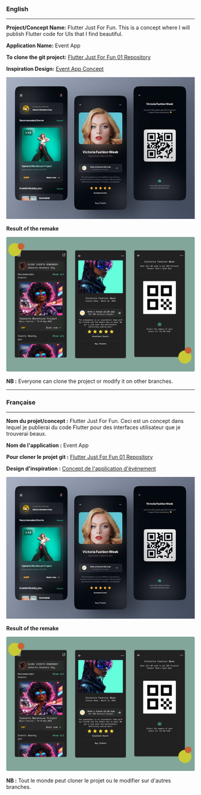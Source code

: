 
### English
***
**Project/Concept Name:** Flutter Just For Fun. This is a concept where I will publish Flutter code for UIs that I find beautiful.

**Application Name:** Event App

**To clone the git project:** [Flutter Just For Fun 01 Repository](https://github.com/BaHithBENON/Flutter-Just-For-Fun-01.git)

**Inspiration Design:** [Event App Concept](https://dribbble.com/shots/15391237-Event-App-Concept?utm_source=Clipboard_Shot&utm_campaign=risangkuncoro&utm_content=Event%20App%20Concept&utm_medium=Social_Share)

![Inspiration Design](Event_App_Concept.jpeg)

**Result of the remake**

![Result of the remake](FJFF_01_Event_App_Remake.png)

**NB :** Everyone can clone the project or modify it on other branches.

***
### Française 
***
**Nom du projet/concept :** Flutter Just For Fun. Ceci est un concept dans lequel je publierai du code Flutter pour des interfaces utilisateur que je trouverai beaux.

**Nom de l'application :** Event App

**Pour cloner le projet git :** [Flutter Just For Fun 01 Repository](https://github.com/BaHithBENON/Flutter-Just-For-Fun-01.git)

**Design d'inspiration :** [Concept de l'application d'événement](https://dribbble.com/shots/15391237-Event-App-Concept?utm_source=Clipboard_Shot&utm_campaign=risangkuncoro&utm_content=Event%20App%20Concept&utm_medium=Social_Share)

![Inspiration Design](Event_App_Concept.jpeg)

**Result of the remake**

![Result of the remake](FJFF_01_Event_App_Remake.png)

**NB :** Tout le monde peut cloner le projet ou le modifier sur d'autres branches.